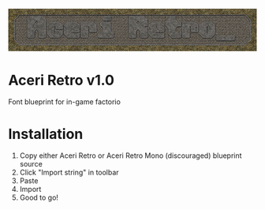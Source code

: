 <p align="center">
  <img src="logo.PNG"></img>
</p>

# Aceri Retro v1.0
Font blueprint for in-game factorio

# Installation
1. Copy either Aceri Retro or Aceri Retro Mono (discouraged) blueprint source
2. Click "Import string" in toolbar
3. Paste
4. Import
5. Good to go!
